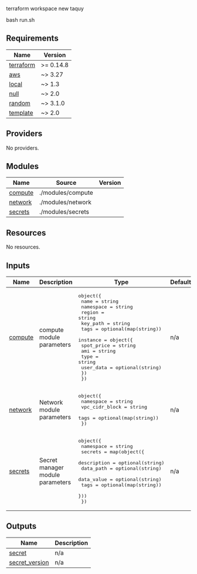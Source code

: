 terraform workspace new taquy

bash run.sh

<!-- BEGINNING OF PRE-COMMIT-TERRAFORM DOCS HOOK -->
## Requirements

| Name | Version |
|------|---------|
| <a name="requirement_terraform"></a> [terraform](#requirement\_terraform) | >= 0.14.8 |
| <a name="requirement_aws"></a> [aws](#requirement\_aws) | ~> 3.27 |
| <a name="requirement_local"></a> [local](#requirement\_local) | ~> 1.3 |
| <a name="requirement_null"></a> [null](#requirement\_null) | ~> 2.0 |
| <a name="requirement_random"></a> [random](#requirement\_random) | ~> 3.1.0 |
| <a name="requirement_template"></a> [template](#requirement\_template) | ~> 2.0 |

## Providers

No providers.

## Modules

| Name | Source | Version |
|------|--------|---------|
| <a name="module_compute"></a> [compute](#module\_compute) | ./modules/compute |  |
| <a name="module_network"></a> [network](#module\_network) | ./modules/network |  |
| <a name="module_secrets"></a> [secrets](#module\_secrets) | ./modules/secrets |  |

## Resources

No resources.

## Inputs

| Name | Description | Type | Default | Required |
|------|-------------|------|---------|:--------:|
| <a name="input_compute"></a> [compute](#input\_compute) | compute module parameters | <pre>object({<br>    name      = string<br>    namespace = string<br>    region    = string<br>    key_path  = string<br>    tags      = optional(map(string))<br>    instance = object({<br>      spot_price = string<br>      ami        = string<br>      type       = string<br>      user_data  = optional(string)<br>    })<br>  })</pre> | n/a | yes |
| <a name="input_network"></a> [network](#input\_network) | Network module parameters | <pre>object({<br>    namespace      = string<br>    vpc_cidr_block = string<br>    tags           = optional(map(string))<br>  })</pre> | n/a | yes |
| <a name="input_secrets"></a> [secrets](#input\_secrets) | Secret manager module parameters | <pre>object({<br>    namespace = string<br>    secrets = map(object({<br>      description = optional(string)<br>      data_path   = optional(string)<br>      data_value  = optional(string)<br>      tags        = optional(map(string))<br>    }))<br>  })</pre> | n/a | yes |

## Outputs

| Name | Description |
|------|-------------|
| <a name="output_secret"></a> [secret](#output\_secret) | n/a |
| <a name="output_secret_version"></a> [secret\_version](#output\_secret\_version) | n/a |
<!-- END OF PRE-COMMIT-TERRAFORM DOCS HOOK -->
